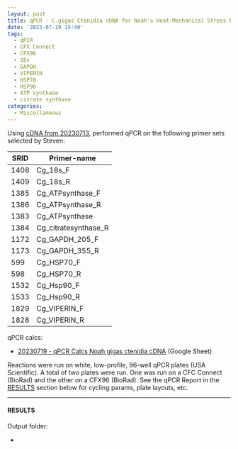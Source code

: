 ```yaml
---
layout: post
title: qPCR - C.gigas Ctenidia cDNA for Noah's Heat-Mechanical Stress Project
date: '2023-07-19 15:40'
tags: 
  - qPCR
  - CFX Connect
  - CFX96
  - 18s
  - GAPDH
  - VIPERIN
  - HSP70
  - HSP90
  - ATP synthase
  - citrate synthase
categories: 
  - Miscellaneous
---
```

Using [cDNA from 20230713](https://robertslab.github.io/sams-notebook/2023/07/13/Reverse-Transcription-C.gigas-RNA-from-Noah's-Heat-Mechanical-Stress-Project.html), performed qPCR on the following primer sets selected by Steven:

| SRID | Primer-name          |
|------|----------------------|
| 1408 | Cg_18s_F             |
| 1409 | Cg_18s_R             |
| 1385 | Cg_ATPsynthase_F     |
| 1386 | Cg_ATPsynthase_R     |
| 1383 | Cg_ATPsynthase       |
| 1384 | Cg_citratesynthase_R |
| 1172 | Cg_GAPDH_205_F       |
| 1173 | Cg_GAPDH_355_R       |
| 599  | Cg_HSP70_F           |
| 598  | Cg_HSP70_R           |
| 1532 | Cg_Hsp90_F           |
| 1533 | Cg_Hsp90_R           |
| 1829 | Cg_VIPERIN_F         |
| 1828 | Cg_VIPERIN_R         |

qPCR calcs:

- [20230719 - qPCR Calcs Noah gigas ctenidia cDNA](https://docs.google.com/spreadsheets/d/1DXVSlQtKJsmwNEUbx-IOEdoOFy8FwFqmw8n7LW3pqgw/edit#gid=0) (Google Sheet)

Reactions were run on white, low-profile, 96-well qPCR plates (USA Scientific). A total of two plates were run. One was run on a CFC Connect (BioRad) and the other on a CFX96 (BioRad). See the qPCR Report in the [RESULTS](#results) section below for cycling params, plate layouts, etc.


---

#### RESULTS

Output folder:

- []()

